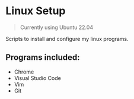 # Linux Setup

>Currently using Ubuntu 22.04

Scripts to install and configure my linux programs.

## Programs included:
- Chrome
- Visual Studio Code
- Vim
- Git
